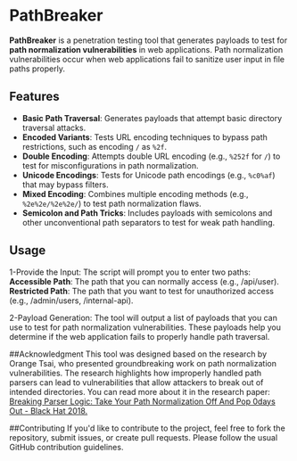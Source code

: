 # PathBreaker

**PathBreaker** is a penetration testing tool that generates payloads to test for **path normalization vulnerabilities** in web applications. Path normalization vulnerabilities occur when web applications fail to sanitize user input in file paths properly.


## Features

- **Basic Path Traversal**: Generates payloads that attempt basic directory traversal attacks.
- **Encoded Variants**: Tests URL encoding techniques to bypass path restrictions, such as encoding `/` as `%2f`.
- **Double Encoding**: Attempts double URL encoding (e.g., `%252f` for `/`) to test for misconfigurations in path normalization.
- **Unicode Encodings**: Tests for Unicode path encodings (e.g., `%c0%af`) that may bypass filters.
- **Mixed Encoding**: Combines multiple encoding methods (e.g., `%2e%2e/%2e%2e/`) to test path normalization flaws.
- **Semicolon and Path Tricks**: Includes payloads with semicolons and other unconventional path separators to test for weak path handling.


## Usage
1-Provide the Input: The script will prompt you to enter two paths:
**Accessible Path**: The path that you can normally access (e.g., /api/user).
**Restricted Path**: The path that you want to test for unauthorized access (e.g., /admin/users, /internal-api).

2-Payload Generation: The tool will output a list of payloads that you can use to test for path normalization vulnerabilities. These payloads help you determine if the web application fails to properly handle path traversal.

##Acknowledgment
This tool was designed based on the research by Orange Tsai, who presented groundbreaking work on path normalization vulnerabilities. The research highlights how improperly handled path parsers can lead to vulnerabilities that allow attackers to break out of intended directories. You can read more about it in the research paper:
[Breaking Parser Logic: Take Your Path Normalization Off And Pop 0days Out - Black Hat 2018.](https://i.blackhat.com/us-18/Wed-August-8/us-18-Orange-Tsai-Breaking-Parser-Logic-Take-Your-Path-Normalization-Off-And-Pop-0days-Out-2.pdf)

##Contributing
If you'd like to contribute to the project, feel free to fork the repository, submit issues, or create pull requests. Please follow the usual GitHub contribution guidelines.

